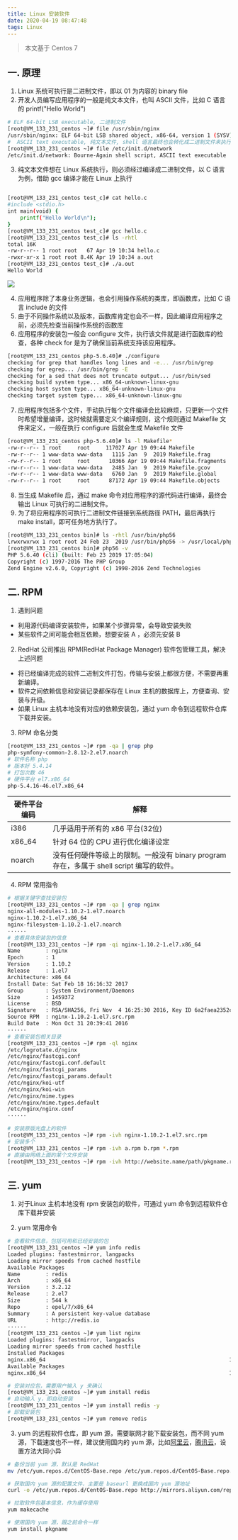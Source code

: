 ```yaml
---
title: Linux 安装软件
date: 2020-04-19 08:47:48
tags: Linux
---
```


> 本文基于 Centos 7

<!-- more -->

## 一. 原理
1. Linux 系统可执行是二进制文件，即以 01 为内容的 binary file
2. 开发人员编写应用程序的一般是纯文本文件，也叫 ASCII 文件，比如 C 语言的 printf("Hello World")

```sh
# ELF 64-bit LSB executable, 二进制文件
[root@VM_133_231_centos ~]# file /usr/sbin/nginx
/usr/sbin/nginx: ELF 64-bit LSB shared object, x86-64, version 1 (SYSV), dynamically linked (uses shared libs), for GNU/Linux 2.6.32, BuildID[sha1]=5966c969375b59d5236e9dc22d8b282bd57967a2, stripped
#  ASCII text executable, 纯文本文件, shell 语言最终也会转化成二进制文件来执行
[root@VM_133_231_centos ~]# file /etc/init.d/network 
/etc/init.d/network: Bourne-Again shell script, ASCII text executable
```

3. 纯文本文件想在 Linux 系统执行，则必须经过编译成二进制文件，以 C 语言为例，借助 gcc 编译才能在 Linux 上执行

```sh

[root@VM_133_231_centos test_c]# cat hello.c 
#include <stdio.h> 
int main(void) { 
	printf("Hello World\n"); 
}
[root@VM_133_231_centos test_c]# gcc hello.c 
[root@VM_133_231_centos test_c]# ls -rhtl
total 16K
-rw-r--r-- 1 root root   67 Apr 19 10:34 hello.c
-rwxr-xr-x 1 root root 8.4K Apr 19 10:34 a.out
[root@VM_133_231_centos test_c]# ./a.out 
Hello World

```

![](/img/2020/Linux_run_binary.png)


4. 应用程序除了本身业务逻辑，也会引用操作系统的类库，即函数库，比如 C 语言 include 的文件 
5. 由于不同操作系统以及版本，函数库肯定也会不一样，因此编译应用程序之前，必须先检查当前操作系统的函数库
6. 应用程序的安装包一般会 configure 文件，执行该文件就是进行函数库的检查，各种 check for 是为了确保当前系统支持该应用程序。

```sh
[root@VM_133_231_centos php-5.6.40]# ./configure 
checking for grep that handles long lines and -e... /usr/bin/grep
checking for egrep... /usr/bin/grep -E
checking for a sed that does not truncate output... /usr/bin/sed
checking build system type... x86_64-unknown-linux-gnu
checking host system type... x86_64-unknown-linux-gnu
checking target system type... x86_64-unknown-linux-gnu
```

7. 应用程序包括多个文件，手动执行每个文件编译会比较麻烦，只更新一个文件时希望增量编译，这时候就需要定义个编译规则，这个规则通过 Makefile 文件来定义，一般在执行 configure 后就会生成 Makefile 文件

```sh
[root@VM_133_231_centos php-5.6.40]# ls -l Makefile*
-rw-r--r-- 1 root     root     117027 Apr 19 09:44 Makefile
-rw-r--r-- 1 www-data www-data   1115 Jan  9  2019 Makefile.frag
-rw-r--r-- 1 root     root      10366 Apr 19 09:44 Makefile.fragments
-rw-r--r-- 1 www-data www-data   2485 Jan  9  2019 Makefile.gcov
-rw-r--r-- 1 www-data www-data   6760 Jan  9  2019 Makefile.global
-rw-r--r-- 1 root     root      87172 Apr 19 09:44 Makefile.objects
```


8. 当生成 Makefile 后，通过 make 命令对应用程序的源代码进行编译，最终会输出 Linux 可执行的二进制文件。
9. 为了将应用程序的可执行二进制文件链接到系统路径 PATH，最后再执行 make install，即可任务地方执行了。
```sh
[root@VM_133_231_centos bin]# ls -rhtl /usr/bin/php56 
lrwxrwxrwx 1 root root 24 Feb 23  2019 /usr/bin/php56 -> /usr/local/php56/bin/php
[root@VM_133_231_centos bin]# php56 -v
PHP 5.6.40 (cli) (built: Feb 23 2019 17:05:04) 
Copyright (c) 1997-2016 The PHP Group
Zend Engine v2.6.0, Copyright (c) 1998-2016 Zend Technologies

```

## 二. RPM

1. 遇到问题
- 利用源代码编译安装软件，如果某个步骤异常，会导致安装失败
- 某些软件之间可能会相互依赖，想要安装 A ，必须先安装 B

2. RedHat 公司推出 RPM(RedHat Package Manager) 软件包管理工具，解决上述问题
- 将已经编译完成的软件二进制文件打包，传输与安装上都很方便，不需要再重新编译。
- 软件之间依赖信息和安装记录都保存在 Linux 主机的数据库上，方便查询、安装与升级。
- 如果 Linux 主机本地没有对应的依赖安装包，通过 yum 命令到远程软件仓库下载并安装。

3. RPM 命名分类

```sh
[root@VM_133_231_centos ~]# rpm -qa | grep php
php-symfony-common-2.8.12-2.el7.noarch
# 软件名称 php
# 版本好 5.4.14
# 打包次数 46
# 硬件平台 el7.x86_64
php-5.4.16-46.el7.x86_64
```

硬件平台编码|解释
-|-
i386|几乎适用于所有的 x86 平台(32位)
x86_64|针对 64 位的 CPU 进行优化编译设定
noarch|没有任何硬件等级上的限制。一般没有 binary program 存在，多属于 shell script 编写的软件。

4. RPM 常用指令

```sh
# 根据关键字查找安装包
[root@VM_133_231_centos ~]# rpm -qa | grep nginx
nginx-all-modules-1.10.2-1.el7.noarch
nginx-1.10.2-1.el7.x86_64
nginx-filesystem-1.10.2-1.el7.noarch
······
# 查看具体安装包的信息
[root@VM_133_231_centos ~]# rpm -qi nginx-1.10.2-1.el7.x86_64
Name        : nginx
Epoch       : 1
Version     : 1.10.2
Release     : 1.el7
Architecture: x86_64
Install Date: Sat Feb 18 16:16:32 2017
Group       : System Environment/Daemons
Size        : 1459372
License     : BSD
Signature   : RSA/SHA256, Fri Nov  4 16:25:30 2016, Key ID 6a2faea2352c64e5
Source RPM  : nginx-1.10.2-1.el7.src.rpm
Build Date  : Mon Oct 31 20:39:41 2016
······
# 查看安装包相关目录
[root@VM_133_231_centos ~]# rpm -ql nginx
/etc/logrotate.d/nginx
/etc/nginx/fastcgi.conf
/etc/nginx/fastcgi.conf.default
/etc/nginx/fastcgi_params
/etc/nginx/fastcgi_params.default
/etc/nginx/koi-utf
/etc/nginx/koi-win
/etc/nginx/mime.types
/etc/nginx/mime.types.default
/etc/nginx/nginx.conf
······

# 安装原版光盘上的软件 
[root@VM_133_231_centos ~]# rpm -ivh nginx-1.10.2-1.el7.src.rpm
# 安装多个
[root@VM_133_231_centos ~]# rpm -ivh a.rpm b.rpm *.rpm 
# 直接由网络上面的某个文件安装
[root@VM_133_231_centos ~]# rpm -ivh http://website.name/path/pkgname.rpm

```


## 三. yum

1. 对于Linux 主机本地没有 rpm 安装包的软件，可通过 yum 命令到远程软件仓库下载并安装

2. yum 常用命令
```sh
# 查看软件信息，包括可用和已经安装的包
[root@VM_133_231_centos ~]# yum info redis
Loaded plugins: fastestmirror, langpacks
Loading mirror speeds from cached hostfile
Available Packages
Name        : redis
Arch        : x86_64
Version     : 3.2.12
Release     : 2.el7
Size        : 544 k
Repo        : epel/7/x86_64
Summary     : A persistent key-value database
URL         : http://redis.io
······
[root@VM_133_231_centos ~]# yum list nginx
Loaded plugins: fastestmirror, langpacks
Loading mirror speeds from cached hostfile
Installed Packages
nginx.x86_64                                                          1:1.10.2-1.el7                                                           @epel
Available Packages
nginx.x86_64                                                          1:1.16.1-1.el7                                                           epel 

# 安装对应包，需要用户输入 y 来确认
[root@VM_133_231_centos ~]# yum install redis
# 自动输入 y，即自动安装
[root@VM_133_231_centos ~]# yum install redis -y
# 卸载安装包
[root@VM_133_231_centos ~]# yum remove redis

```

3. yum 的远程软件仓库，即 yum 源，需要联网才能下载安装包，而不同 yum 源，下载速度也不一样，建议使用国内的 yum 源，比如[阿里云](https://developer.aliyun.com/mirror/centos)，[腾讯云](https://mirrors.cloud.tencent.com/)，设置方法大同小异

```sh
# 备份当前 yum 源，默认是 RedHat
mv /etc/yum.repos.d/CentOS-Base.repo /etc/yum.repos.d/CentOS-Base.repo.backup

# 获取国内 yum 源的配置文件，主要是 baseurl 更换成国内 yum 源地址
curl -o /etc/yum.repos.d/CentOS-Base.repo http://mirrors.aliyun.com/repo/Centos-7.repo

# 拉取软件包基本信息，作为缓存使用
yum makecache

# 使用国内 yum 源，跟之前命令一样
yum install pkgname

```